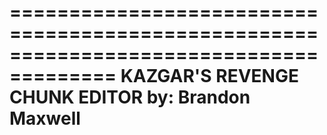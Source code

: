 =======================================================================================
KAZGAR'S REVENGE CHUNK EDITOR
by: Brandon Maxwell
=======================================================================================
